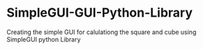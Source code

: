 # SimpleGUI-GUI-Python-Library
Creating the simple GUI for calulationg the square and cube using SimpleGUI python Library
